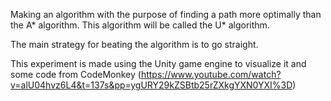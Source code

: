 Making an algorithm with the purpose of finding a path more optimally than the A* algorithm. This algorithm will be called the U* algorithm.

The main strategy for beating the algorithm is to go straight.

This experiment is made using the Unity game engine to visualize it and some code from CodeMonkey (https://www.youtube.com/watch?v=alU04hvz6L4&t=137s&pp=ygURY29kZSBtb25rZXkgYXN0YXI%3D)
